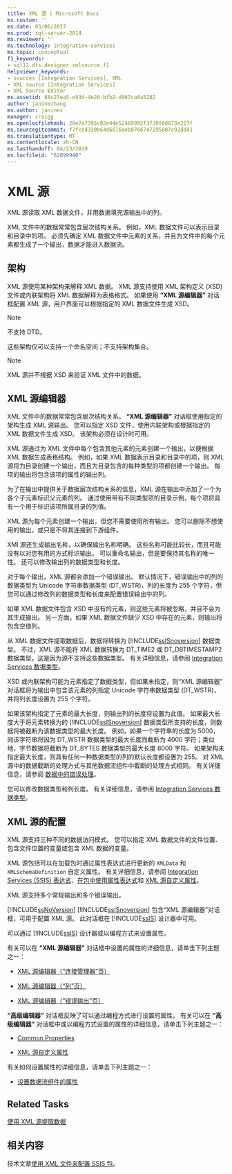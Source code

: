 ```yaml
---
title: XML 源 | Microsoft Docs
ms.custom: ''
ms.date: 03/06/2017
ms.prod: sql-server-2014
ms.reviewer: ''
ms.technology: integration-services
ms.topic: conceptual
f1_keywords:
- sql12.dts.designer.xmlsource.f1
helpviewer_keywords:
- sources [Integration Services], XML
- XML source [Integration Services]
- XML Source Editor
ms.assetid: 68c27ea5-e93d-4e26-bfb2-d967ca0a5282
author: janinezhang
ms.author: janinez
manager: craigg
ms.openlocfilehash: 28e7a7395c02e44e52469992f3738f0d873e227f
ms.sourcegitcommit: f7fced330b64d6616aeb8766747295807c92dd41
ms.translationtype: MT
ms.contentlocale: zh-CN
ms.lasthandoff: 04/23/2019
ms.locfileid: "62899940"
---
```

# <a name="xml-source"></a>XML 源
  XML 源读取 XML 数据文件，并用数据填充源输出中的列。  
  
 XML 文件中的数据常常包含层次结构关系。 例如，XML 数据文件可以表示目录和目录中的项。 必须先确定 XML 数据文件中元素的关系，并且为文件中的每个元素都生成了一个输出，数据才能进入数据流。  
  
## <a name="schemas"></a>架构  
 XML 源使用某种架构来解释 XML 数据。 XML 源支持使用 XML 架构定义 (XSD) 文件或内联架构将 XML 数据解释为表格格式。 如果使用 **“XML 源编辑器”** 对话框配置 XML 源，用户界面可以根据指定的 XML 数据文件生成 XSD。  
  
> [!NOTE]  
>  不支持 DTD。  
  
 这些架构仅可以支持一个命名空间；不支持架构集合。  
  
> [!NOTE]  
>  XML 源并不根据 XSD 来验证 XML 文件中的数据。  
  
## <a name="xml-source-editor"></a>XML 源编辑器  
 XML 文件中的数据常常包含层次结构关系。 **“XML 源编辑器”** 对话框使用指定的架构生成 XML 源输出。 您可以指定 XSD 文件，使用内联架构或根据指定的 XML 数据文件生成 XSD。 该架构必须在设计时可用。  
  
 XML 源通过为 XML 文件中每个包含其他元素的元素创建一个输出，以便根据 XML 数据生成表格结构。 例如，如果 XML 数据表示目录和目录中的项，则 XML 源将为目录创建一个输出，而且为目录包含的每种类型的项都创建一个输出。 每项的输出将包含该项的属性的输出列。  
  
 为了在输出中提供关于数据层次结构关系的信息，XML 源在输出中添加了一个为各个子元素标识父元素的列。 通过使用带有不同类型项的目录示例，每个项将具有一个用于标识该项所属目录的列值。  
  
 XML 源为每个元素创建一个输出，但您不需要使用所有输出。 您可以删除不想使用的输出，或只是不将其连接到下游组件。  
  
 XMl 源还生成输出名称，以确保输出名称明确。 这些名称可能比较长，而且可能没有以对您有用的方式标识输出。 可以重命名输出，但是要保持其名称的唯一性。 还可以修改输出列的数据类型和长度。  
  
 对于每个输出，XML 源都会添加一个错误输出。 默认情况下，错误输出中的列的数据类型为 Unicode 字符串数据类型 (DT_WSTR)，列的长度为 255 个字符，但您可以通过修改列的数据类型和长度来配置错误输出中的列。  
  
 如果 XML 数据文件包含 XSD 中没有的元素，则这些元素将被忽略，并且不会为其生成输出。 另一方面，如果 XML 数据文件缺少 XSD 中存在的元素，则输出将包含空值列。  
  
 从 XML 数据文件提取数据后，数据将转换为 [!INCLUDE[ssISnoversion](../../includes/ssisnoversion-md.md)] 数据类型。 不过，XML 源不能将 XML 数据转换为 DT_TIME2 或 DT_DBTIMESTAMP2 数据类型，这是因为源不支持这些数据类型。 有关详细信息，请参阅 [Integration Services 数据类型](integration-services-data-types.md)。  
  
 XSD 或内联架构可能为元素指定了数据类型，但如果未指定，则“XML 源编辑器”  对话框将为输出中包含该元素的列指定 Unicode 字符串数据类型 (DT_WSTR)，并将列长度设置为 255 个字符。  
  
 如果该架构指定了元素的最大长度，则输出列的长度将设置为此值。 如果最大长度大于将元素转换为的 [!INCLUDE[ssISnoversion](../../includes/ssisnoversion-md.md)] 数据类型所支持的长度，则数据将被截断为该数据类型的最大长度。 例如，如果一个字符串的长度为 5000，则该字符串将因为 DT_WSTR 数据类型的最大长度而截断为 4000 字符；类似地，字节数据将截断为 DT_BYTES 数据类型的最大长度 8000 字符。 如果架构未指定最大长度，则具有任何一种数据类型的列的默认长度都设置为 255。 对 XML 源中的数据截断的处理方式与其他数据流组件中截断的处理方式相同。 有关详细信息，请参阅 [数据中的错误处理](error-handling-in-data.md)。  
  
 您可以修改数据类型和列长度。 有关详细信息，请参阅 [Integration Services 数据类型](integration-services-data-types.md)。  
  
## <a name="configuration-of-the-xml-source"></a>XML 源的配置  
 XML 源支持三种不同的数据访问模式。 您可以指定 XML 数据文件的文件位置、包含文件位置的变量或包含 XML 数据的变量。  
  
 XML 源包括可以在加载包时通过属性表达式进行更新的 `XMLData` 和 `XMLSchemaDefinition` 自定义属性。 有关详细信息，请参阅 [Integration Services (SSIS) 表达式](../expressions/integration-services-ssis-expressions.md)、[在包中使用属性表达式](../expressions/use-property-expressions-in-packages.md)和 [XML 源自定义属性](xml-source-custom-properties.md)。  
  
 XML 源支持多个常规输出和多个错误输出。  
  
 [!INCLUDE[ssNoVersion](../../includes/ssnoversion-md.md)] [!INCLUDE[ssISnoversion](../../includes/ssisnoversion-md.md)] 包含“XML 源编辑器”对话框，可用于配置 XML 源。 此对话框在 [!INCLUDE[ssIS](../../includes/ssis-md.md)] 设计器中可用。  
  
 可以通过 [!INCLUDE[ssIS](../../includes/ssis-md.md)] 设计器或以编程方式来设置属性。  
  
 有关可以在 **“XML 源编辑器”** 对话框中设置的属性的详细信息，请单击下列主题之一：  
  
-   [XML 源编辑器（“连接管理器”页）](../xml-source-editor-connection-manager-page.md)  
  
-   [XML 源编辑器（“列”页）](../xml-source-editor-columns-page.md)  
  
-   [XML 源编辑器（“错误输出”页）](../xml-source-editor-error-output-page.md)  
  
 **“高级编辑器”** 对话框反映了可以通过编程方式进行设置的属性。 有关可以在 **“高级编辑器”** 对话框中或以编程方式设置的属性的详细信息，请单击下列主题之一：  
  
-   [Common Properties](../common-properties.md)  
  
-   [XML 源自定义属性](xml-source-custom-properties.md)  
  
 有关如何设置属性的详细信息，请单击下列主题之一：  
  
-   [设置数据流组件的属性](set-the-properties-of-a-data-flow-component.md)  
  
## <a name="related-tasks"></a>Related Tasks  
 [使用 XML 源提取数据](xml-source.md)  
  
## <a name="related-content"></a>相关内容  
 技术文章[使用 XML 文件来配置 SSIS 包](https://www.sqlshack.com/using-xml-file-configure-ssis-package/)。  
  
  
